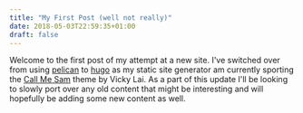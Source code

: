 ```yaml
---
title: "My First Post (well not really)" 
date: 2018-05-03T22:59:35+01:00
draft: false
---
```


Welcome to the first post of my attempt at a new site. I've switched over from using [pelican](https://blog.getpelican.com/) to [hugo](https://gohugo.io/) as my static site generator am currently sporting the [Call Me Sam](https://github.com/hivickylai/hugo-theme-sam) theme by Vicky Lai. As a part of this update I'll be looking to slowly port over any old content that might be interesting and will hopefully be adding some new content as well.
